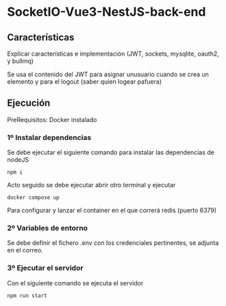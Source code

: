# SocketIO-Vue3-NestJS-back-end

## Características

Explicar características e implementación (JWT, sockets, mysqlite, oauth2, y bullmq)

Se usa el contenido del JWT para asignar unusuario cuando se crea un elemento y para el logout (saber quien logear pafuera)

## Ejecución

PreRequisitos:
Docker instalado

### 1º Instalar dependencias

Se debe ejecutar el siguiente comando para instalar las dependencias de nodeJS

```
npm i
```

Acto seguido se debe ejecutar abrir otro terminal y ejecutar

```
docker compose up
```

Para configurar y lanzar el container en el que correrá redis (puerto 6379)

### 2º Variables de entorno

Se debe definir el fichero .env con los credenciales pertinentes, se adjunta en el correo.

### 3º Ejecutar el servidor

Con el siguiente comando se ejecuta el servidor

```
npm run start
```
